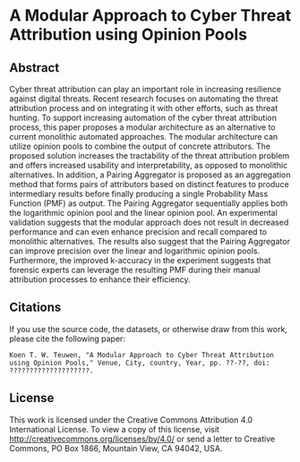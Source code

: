 # A Modular Approach to Cyber Threat Attribution using Opinion Pools

## Abstract
Cyber threat attribution can play an important role in increasing resilience against digital threats. Recent research focuses on automating the threat attribution process and on integrating it with other efforts, such as threat hunting. To support increasing automation of the cyber threat attribution process, this paper proposes a modular architecture as an alternative to current monolithic automated approaches. The modular architecture can utilize opinion pools to combine the output of concrete attributors. The proposed solution increases the tractability of the threat attribution problem and offers increased usability and interpretability, as opposed to monolithic alternatives. In addition, a Pairing Aggregator is proposed as an aggregation method that forms pairs of attributors based on distinct features to produce intermediary results before finally producing a single Probability Mass Function (PMF) as output. The Pairing Aggregator sequentially applies both the logarithmic opinion pool and the linear opinion pool. An experimental validation suggests that the modular approach does not result in decreased performance and can even enhance precision and recall compared to monolithic alternatives. The results also suggest that the Pairing Aggregator can improve precision over the linear and logarithmic opinion pools. Furthermore, the improved k-accuracy in the experiment suggests that forensic experts can leverage the resulting PMF during their manual attribution processes to enhance their efficiency.

## Citations
If you use the source code, the datasets, or otherwise draw from this work, please cite the following paper:

`Koen T. W. Teuwen, "A Modular Approach to Cyber Threat Attribution using Opinion Pools," Venue, City, country, Year, pp. ??-??, doi: ????????????????????.`

## License
This work is licensed under the Creative Commons Attribution 4.0 International License. To view a copy of this license, visit http://creativecommons.org/licenses/by/4.0/ or send a letter to Creative Commons, PO Box 1866, Mountain View, CA 94042, USA.
